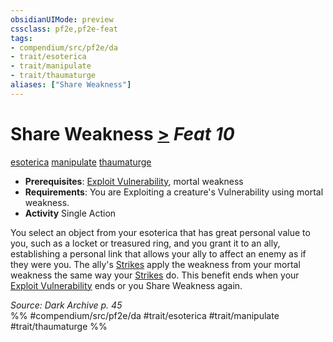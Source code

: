 ```yaml
---
obsidianUIMode: preview
cssclass: pf2e,pf2e-feat
tags:
- compendium/src/pf2e/da
- trait/esoterica
- trait/manipulate
- trait/thaumaturge
aliases: ["Share Weakness"]
---
```

# Share Weakness  [>](/rules/core-rulebook/chapter-9-playing-the-game.md#Actions "Single Action") *Feat 10*  
[esoterica](/rules/traits/esoterica-da.md)  [manipulate](/rules/traits/manipulate.md)  [thaumaturge](/rules/traits/thaumaturge-da.md)  

- **Prerequisites**: [Exploit Vulnerability](/rules/actions/exploit-vulnerability-da.md), mortal weakness
- **Requirements**: You are Exploiting a creature's Vulnerability using mortal weakness.
- **Activity** Single Action

You select an object from your esoterica that has great personal value to you, such as a locket or treasured ring, and you grant it to an ally, establishing a personal link that allows your ally to affect an enemy as if they were you. The ally's [Strikes](/rules/actions/strike.md) apply the weakness from your mortal weakness the same way your [Strikes](/rules/actions/strike.md) do. This benefit ends when your [Exploit Vulnerability](/rules/actions/exploit-vulnerability-da.md) ends or you Share Weakness again.

*Source: Dark Archive p. 45*  
%% #compendium/src/pf2e/da #trait/esoterica #trait/manipulate #trait/thaumaturge %%